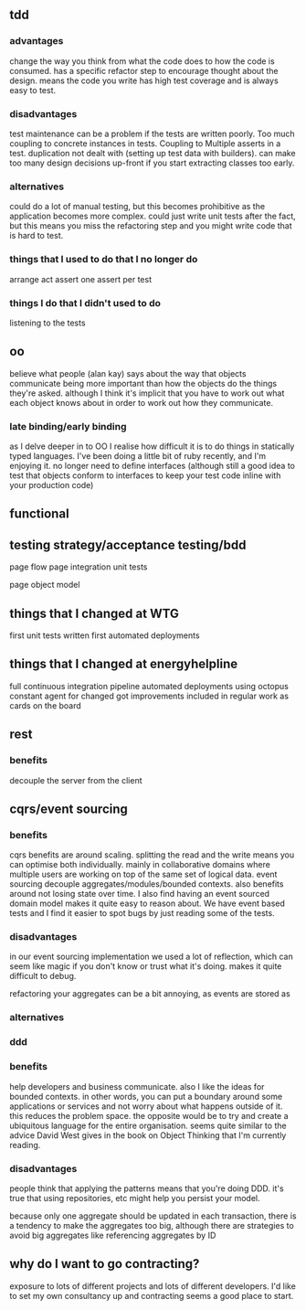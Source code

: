 ## tdd

### advantages

change the way you think from what the code does to how the code is consumed.  has a specific refactor step to encourage thought about the design.  means the code you write has high test coverage and is always easy to test.

### disadvantages

test maintenance can be a problem if the tests are written poorly.  Too much coupling to concrete instances in tests.  Coupling to Multiple asserts in a test.  duplication not dealt with (setting up test data with builders).  can make too many design decisions up-front if you start extracting classes too early.

### alternatives

could do a lot of manual testing, but this becomes prohibitive as the application becomes more complex.  could just write unit tests after the fact, but this means you miss the refactoring step and you might write code that is hard to test.

### things that I used to do that I no longer do

arrange act assert
one assert per test

### things I do that I didn't used to do

listening to the tests

## oo

believe what people (alan kay) says about the way that objects communicate being more important than how the objects do the things they're asked.  although I think it's implicit that you have to work out what each object knows about in order to work out how they communicate.

### late binding/early binding

as I delve deeper in to OO I realise how difficult it is to do things in statically typed languages.  I've been doing a little bit of ruby recently, and I'm enjoying it.  no longer need to define interfaces (although still a good idea to test that objects conform to interfaces to keep your test code inline with your production code)

## functional

## testing strategy/acceptance testing/bdd

page flow
page
integration
unit tests

page object model

## things that I changed at WTG

first unit tests written
first automated deployments

## things that I changed at energyhelpline

full continuous integration pipeline
automated deployments using octopus
constant agent for changed
got improvements included in regular work as cards on the board

## rest

### benefits

decouple the server from the client

## cqrs/event sourcing

### benefits

cqrs benefits are around scaling.  splitting the read and the write means you can optimise both individually.  mainly in collaborative domains where multiple users are working on top of the same set of logical data.
event sourcing decouple aggregates/modules/bounded contexts.  also benefits around not losing state over time.  I also find having an event sourced domain model makes it quite easy to reason about.  We have event based tests and I find it easier to spot bugs by just reading some of the tests.

### disadvantages

in our event sourcing implementation we used a lot of reflection, which can seem like magic if you don't know or trust what it's doing.  makes it quite difficult to debug.

refactoring your aggregates can be a bit annoying, as events are stored as

### alternatives

### ddd

### benefits

help developers and business communicate.  also I like the ideas for bounded contexts.  in other words, you can put a boundary around some applications or services and not worry about what happens outside of it.  this reduces the problem space.  the opposite would be to try and create a ubiquitous language for the entire organisation.  seems quite similar to the advice David West gives in the book on Object Thinking that I'm currently reading.

### disadvantages

people think that applying the patterns means that you're doing DDD.  it's true that using repositories, etc might help you persist your model.

because only one aggregate should be updated in each transaction, there is a tendency to make the aggregates too big, although there are strategies to avoid big aggregates like referencing aggregates by ID

## why do I want to go contracting?

exposure to lots of different projects and lots of different developers.  I'd like to set my own consultancy up and contracting seems a good place to start.
